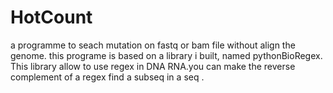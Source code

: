 # HotCount
a programme to seach mutation on fastq or bam file without align the genome.
this programe is based on a library i built, named pythonBioRegex. This library allow to use regex in DNA RNA.you can make the reverse complement of a regex find a subseq in a seq .
